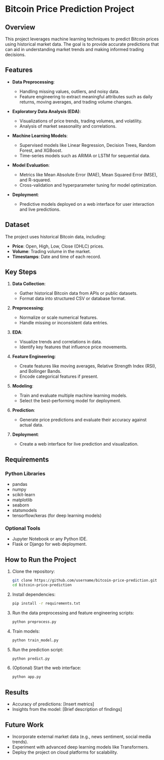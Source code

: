 # Bitcoin Price Prediction Project

## Overview
This project leverages machine learning techniques to predict Bitcoin prices using historical market data. The goal is to provide accurate predictions that can aid in understanding market trends and making informed trading decisions. 

## Features
- **Data Preprocessing**: 
  - Handling missing values, outliers, and noisy data.
  - Feature engineering to extract meaningful attributes such as daily returns, moving averages, and trading volume changes.
  
- **Exploratory Data Analysis (EDA)**:
  - Visualizations of price trends, trading volumes, and volatility.
  - Analysis of market seasonality and correlations.

- **Machine Learning Models**:
  - Supervised models like Linear Regression, Decision Trees, Random Forest, and XGBoost.
  - Time-series models such as ARIMA or LSTM for sequential data.

- **Model Evaluation**:
  - Metrics like Mean Absolute Error (MAE), Mean Squared Error (MSE), and R-squared.
  - Cross-validation and hyperparameter tuning for model optimization.

- **Deployment**:
  - Predictive models deployed on a web interface for user interaction and live predictions.

## Dataset
The project uses historical Bitcoin data, including:
- **Price**: Open, High, Low, Close (OHLC) prices.
- **Volume**: Trading volume in the market.
- **Timestamps**: Date and time of each record.

## Key Steps
1. **Data Collection**:
   - Gather historical Bitcoin data from APIs or public datasets.
   - Format data into structured CSV or database format.
   
2. **Preprocessing**:
   - Normalize or scale numerical features.
   - Handle missing or inconsistent data entries.
   
3. **EDA**:
   - Visualize trends and correlations in data.
   - Identify key features that influence price movements.
   
4. **Feature Engineering**:
   - Create features like moving averages, Relative Strength Index (RSI), and Bollinger Bands.
   - Encode categorical features if present.

5. **Modeling**:
   - Train and evaluate multiple machine learning models.
   - Select the best-performing model for deployment.
   
6. **Prediction**:
   - Generate price predictions and evaluate their accuracy against actual data.

7. **Deployment**:
   - Create a web interface for live prediction and visualization.

## Requirements
### Python Libraries
- pandas
- numpy
- scikit-learn
- matplotlib
- seaborn
- statsmodels
- tensorflow/keras (for deep learning models)

### Optional Tools
- Jupyter Notebook or any Python IDE.
- Flask or Django for web deployment.

## How to Run the Project
1. Clone the repository:
   ```bash
   git clone https://github.com/username/bitcoin-price-prediction.git
   cd bitcoin-price-prediction
   ```

2. Install dependencies:
   ```bash
   pip install -r requirements.txt
   ```

3. Run the data preprocessing and feature engineering scripts:
   ```bash
   python preprocess.py
   ```

4. Train models:
   ```bash
   python train_model.py
   ```

5. Run the prediction script:
   ```bash
   python predict.py
   ```

6. (Optional) Start the web interface:
   ```bash
   python app.py
   ```

## Results
- Accuracy of predictions: [Insert metrics]
- Insights from the model: [Brief description of findings]

## Future Work
- Incorporate external market data (e.g., news sentiment, social media trends).
- Experiment with advanced deep learning models like Transformers.
- Deploy the project on cloud platforms for scalability.
